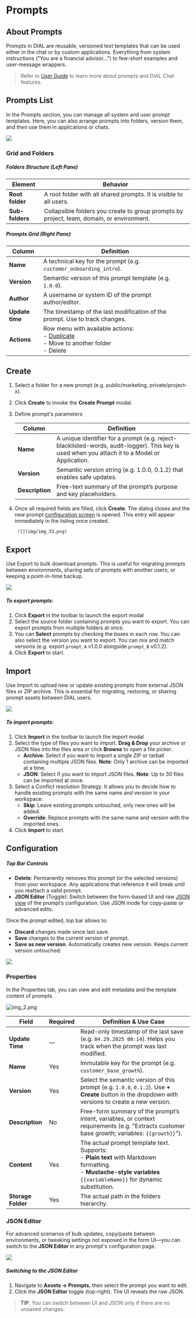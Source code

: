 # Prompts

## About Prompts

Prompts in DIAL are reusable, versioned text templates that can be used either in the chat or by custom applications.
Everything from system instructions ("You are a financial advisor…") to few-short examples and user-message wrappers.

> Refer to [User Guide](/docs/tutorials/0.user-guide.md#prompts) to learn more about prompts and DIAL Chat features.

## Prompts List

In the Prompts section, you can manage all system and user prompt templates. Here, you can also arrange prompts into folders, version them, and then use them in applications or chats.

![ ](img/img_32.png)

### Grid and Folders

##### Folders Structure (Left Pane)

| Element                     | Behavior                                                                                  |
|-----------------------------|-------------------------------------------------------------------------------------------|
| **Root folder**           | A root folder with all shared prompts. It is visible to all users.                     |
| **Sub-folders**    | Collapsible folders you create to group prompts by project, team, domain, or environment. |

##### Prompts Grid (Right Pane)

| Column            | Definition                                                                         |
|-------------------|------------------------------------------------------------------------------------|
| **Name**          | A technical key for the prompt (e.g. `customer_onboarding_intro`).                   |
| **Version**       | Semantic version of this prompt template (e.g. `1.0.0`).                           |
| **Author**        | A username or system ID of the prompt author/editor.                    |
| **Update time**   | The timestamp of the last modification of the prompt. Use to track changes. |
| **Actions** | Row menu with available actions: <br />- [Duplicate](/docs/tutorials/0.user-guide.md#duplicate-1)<br />- Move to another folder<br />- Delete   |

## Create

1. Select a folder for a new prompt (e.g. public/marketing, private/project-x).
2. Click **Create** to invoke the **Create Prompt** modal.
3. Define prompt's parameters

    | Column          | Definition |
    |-----------------|-----------------------|
    | **Name**        | A unique identifier for a prompt (e.g. reject-blacklisted-words, audit-logger). This key is used when you attach it to a Model or Application. |
    | **Version**     | Semantic version string (e.g. 1.0.0, 0.1.2) that enables safe updates. |
    | **Description** | Free-text summary of the prompt’s purpose and key placeholders.  |

4. Once all required fields are filled, click **Create**. The dialog closes and the new prompt [configuration screen](#configuration) is opened. This entry will appear immediately in the listing once created.

        ![](img/img_33.png)

## Export

Use Export to bulk download prompts. This is useful for migrating prompts between environments, sharing sets of prompts with another users, or keeping a point-in-time backup.

![ ](img/img_47.png)

##### To export prompts:

1. Click **Export** in the toolbar to launch the export modal 
2. Select the source folder containing prompts you want to export. You can export prompts from multiple folders at once.
3. You can **Select** prompts by checking the boxes in each row. You can also select the version you want to export. You can mix and match versions (e.g. export `prompt_A` v1.0.0 alongside `prompt_B` v0.1.2).
4. Click **Export** to start.

## Import

Use Import to upload new or update existing prompts from external JSON files or ZIP archive. This is essential for migrating, restoring, or sharing prompt assets between DIAL users.

![ ](img/img_48.png)

##### To import prompts:

1. Click **Import** in the toolbar to launch the import modal 
2. Select the type of files you want to import. **Drag & Drop** your archive or JSON files into the files area or click **Browse** to open a file picker.
   * **Archive**: Select if you want to import a single ZIP or tarball containing multiple JSON files. **Note**: Only 1 archive can be imported at a time.
   * **JSON**: Select if you want to import JSON files. **Note**: Up to 30 files can be imported at once.
3. Select a Conflict resolution Strategy. It allows you to decide how to handle existing prompts with the same name and version in your workspace:
   * **Skip**: Leave existing prompts untouched, only new ones will be added.
   * **Override**: Replace prompts with the same name and version with the imported ones.
4. Click **Import** to start.

## Configuration

##### Top Bar Controls

* **Delete**: Permanently removes this prompt (or the selected versions) from your workspace. Any applications that reference it will break until you reattach a valid prompt.
* **JSON Editor** (Toggle): Switch between the form-based UI and raw [JSON view](#json-editor) of the prompt’s configuration. Use JSON mode for copy-paste or advanced edits.

Once the prompt edited, top bar allows to:
* **Discard** changes made since last save.
* **Save** changes to the current version of prompt.
* **Save as new version**. Automatically creates new version. Keeps current version untouched:

![](img/img_34_1.png)


### Properties

In the Properties tab, you can view and edit metadata and the template content of prompts.

![img_2.png](img/img_34.png)


| Field| Required | Definition & Use Case |
|--------------------|-----------|--------|
| **Update Time**    | —         | Read-only timestamp of the last save (e.g. `04.29.2025 00:14`). Helps you track when the prompt was last modified.|
| **Name**           | Yes   | Immutable key for the prompt (e.g. `customer_base_growth`).|
| **Version**        | Yes   | Select the semantic version of this prompt (e.g. `1.0.0`, `0.1.2`). Use **+ Create** button in the dropdown with versions to create a new version.|
| **Description**    | No        | Free-form summary of the prompt’s intent, variables, or context requirements (e.g. "Extracts customer base growth; variables: `{{growth}}`"). |
| **Content**        | Yes   | The actual prompt template text. Supports:<br />- **Plain text** with Markdown formatting. <br />- **Mustache-style variables** `{{variableName}}` for dynamic substitution. |  
| **Storage Folder** | Yes   | The actual path in the folders hierarchy. |  


### JSON Editor

For advanced scenarios of bulk updates, copy/paste between environments, or tweaking settings not exposed in the form UI—you can switch to the **JSON Editor** in any prompt's configuration page.

![](img/73.png)

##### Switching to the JSON Editor

1. Navigate to **Assets → Prompts**, then select the prompt you want to edit.
2. Click the **JSON Editor** toggle (top-right). The UI reveals the raw JSON.

> **TIP**: You can switch between UI and JSON only if there are no unsaved changes.






